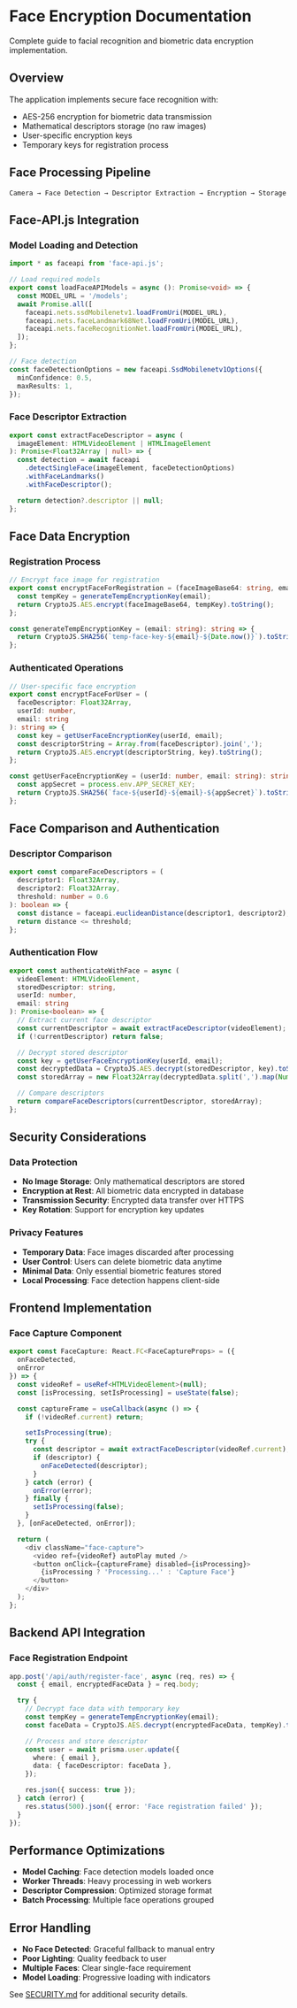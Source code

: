 # Face Encryption Documentation

Complete guide to facial recognition and biometric data encryption implementation.

## Overview

The application implements secure face recognition with:

- AES-256 encryption for biometric data transmission
- Mathematical descriptors storage (no raw images)
- User-specific encryption keys
- Temporary keys for registration process

## Face Processing Pipeline

```
Camera → Face Detection → Descriptor Extraction → Encryption → Storage
```

## Face-API.js Integration

### Model Loading and Detection

```typescript
import * as faceapi from 'face-api.js';

// Load required models
export const loadFaceAPIModels = async (): Promise<void> => {
  const MODEL_URL = '/models';
  await Promise.all([
    faceapi.nets.ssdMobilenetv1.loadFromUri(MODEL_URL),
    faceapi.nets.faceLandmark68Net.loadFromUri(MODEL_URL),
    faceapi.nets.faceRecognitionNet.loadFromUri(MODEL_URL),
  ]);
};

// Face detection
const faceDetectionOptions = new faceapi.SsdMobilenetv1Options({
  minConfidence: 0.5,
  maxResults: 1,
});
```

### Face Descriptor Extraction

```typescript
export const extractFaceDescriptor = async (
  imageElement: HTMLVideoElement | HTMLImageElement
): Promise<Float32Array | null> => {
  const detection = await faceapi
    .detectSingleFace(imageElement, faceDetectionOptions)
    .withFaceLandmarks()
    .withFaceDescriptor();

  return detection?.descriptor || null;
};
```

## Face Data Encryption

### Registration Process

```typescript
// Encrypt face image for registration
export const encryptFaceForRegistration = (faceImageBase64: string, email: string): string => {
  const tempKey = generateTempEncryptionKey(email);
  return CryptoJS.AES.encrypt(faceImageBase64, tempKey).toString();
};

const generateTempEncryptionKey = (email: string): string => {
  return CryptoJS.SHA256(`temp-face-key-${email}-${Date.now()}`).toString();
};
```

### Authenticated Operations

```typescript
// User-specific face encryption
export const encryptFaceForUser = (
  faceDescriptor: Float32Array,
  userId: number,
  email: string
): string => {
  const key = getUserFaceEncryptionKey(userId, email);
  const descriptorString = Array.from(faceDescriptor).join(',');
  return CryptoJS.AES.encrypt(descriptorString, key).toString();
};

const getUserFaceEncryptionKey = (userId: number, email: string): string => {
  const appSecret = process.env.APP_SECRET_KEY;
  return CryptoJS.SHA256(`face-${userId}-${email}-${appSecret}`).toString();
};
```

## Face Comparison and Authentication

### Descriptor Comparison

```typescript
export const compareFaceDescriptors = (
  descriptor1: Float32Array,
  descriptor2: Float32Array,
  threshold: number = 0.6
): boolean => {
  const distance = faceapi.euclideanDistance(descriptor1, descriptor2);
  return distance <= threshold;
};
```

### Authentication Flow

```typescript
export const authenticateWithFace = async (
  videoElement: HTMLVideoElement,
  storedDescriptor: string,
  userId: number,
  email: string
): Promise<boolean> => {
  // Extract current face descriptor
  const currentDescriptor = await extractFaceDescriptor(videoElement);
  if (!currentDescriptor) return false;

  // Decrypt stored descriptor
  const key = getUserFaceEncryptionKey(userId, email);
  const decryptedData = CryptoJS.AES.decrypt(storedDescriptor, key).toString(CryptoJS.enc.Utf8);
  const storedArray = new Float32Array(decryptedData.split(',').map(Number));

  // Compare descriptors
  return compareFaceDescriptors(currentDescriptor, storedArray);
};
```

## Security Considerations

### Data Protection

- **No Image Storage**: Only mathematical descriptors are stored
- **Encryption at Rest**: All biometric data encrypted in database
- **Transmission Security**: Encrypted data transfer over HTTPS
- **Key Rotation**: Support for encryption key updates

### Privacy Features

- **Temporary Data**: Face images discarded after processing
- **User Control**: Users can delete biometric data anytime
- **Minimal Data**: Only essential biometric features stored
- **Local Processing**: Face detection happens client-side

## Frontend Implementation

### Face Capture Component

```typescript
export const FaceCapture: React.FC<FaceCaptureProps> = ({
  onFaceDetected,
  onError
}) => {
  const videoRef = useRef<HTMLVideoElement>(null);
  const [isProcessing, setIsProcessing] = useState(false);

  const captureFrame = useCallback(async () => {
    if (!videoRef.current) return;

    setIsProcessing(true);
    try {
      const descriptor = await extractFaceDescriptor(videoRef.current);
      if (descriptor) {
        onFaceDetected(descriptor);
      }
    } catch (error) {
      onError(error);
    } finally {
      setIsProcessing(false);
    }
  }, [onFaceDetected, onError]);

  return (
    <div className="face-capture">
      <video ref={videoRef} autoPlay muted />
      <button onClick={captureFrame} disabled={isProcessing}>
        {isProcessing ? 'Processing...' : 'Capture Face'}
      </button>
    </div>
  );
};
```

## Backend API Integration

### Face Registration Endpoint

```typescript
app.post('/api/auth/register-face', async (req, res) => {
  const { email, encryptedFaceData } = req.body;

  try {
    // Decrypt face data with temporary key
    const tempKey = generateTempEncryptionKey(email);
    const faceData = CryptoJS.AES.decrypt(encryptedFaceData, tempKey).toString(CryptoJS.enc.Utf8);

    // Process and store descriptor
    const user = await prisma.user.update({
      where: { email },
      data: { faceDescriptor: faceData },
    });

    res.json({ success: true });
  } catch (error) {
    res.status(500).json({ error: 'Face registration failed' });
  }
});
```

## Performance Optimizations

- **Model Caching**: Face detection models loaded once
- **Worker Threads**: Heavy processing in web workers
- **Descriptor Compression**: Optimized storage format
- **Batch Processing**: Multiple face operations grouped

## Error Handling

- **No Face Detected**: Graceful fallback to manual entry
- **Poor Lighting**: Quality feedback to user
- **Multiple Faces**: Clear single-face requirement
- **Model Loading**: Progressive loading with indicators

See [SECURITY.md](./SECURITY.md) for additional security details.
